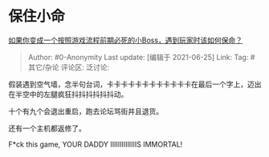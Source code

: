 # 保住小命
[如果你变成一个按照游戏流程前期必死的小Boss，遇到玩家时该如何保命？](https://www.zhihu.com/question/366297744/answer/987671996)

> Author: #0-Anonymity
> Last update: [编辑于 2021-06-25]
> Link:
> Tag: #其它/杂论
> 评论区:
> 泛讨论:

假装遇到空气墙，念半句台词，卡卡卡卡卡卡卡卡卡卡卡卡在最后一个字上，迈出在半空中的左腿疯狂抖抖抖抖抖抖动。

十个有九个会退出重启，跑去论坛骂街并且退货。

还有一个主机都返修了。

F*ck this game, YOUR DADDY IIIIIIIIIIIIIIS IMMORTAL!
